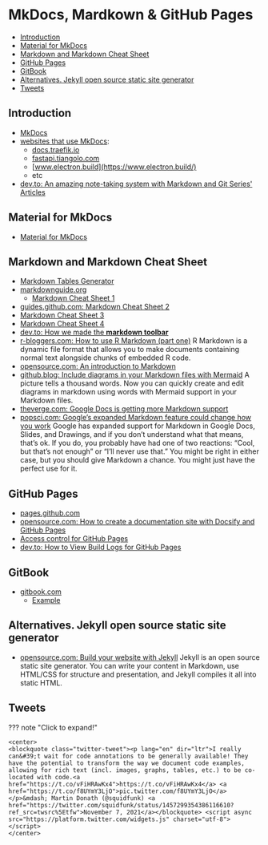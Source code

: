 # MkDocs, Mardkown & GitHub Pages
- [Introduction](#introduction)
- [Material for MkDocs](#material-for-mkdocs)
- [Markdown and Markdown Cheat Sheet](#markdown-and-markdown-cheat-sheet)
- [GitHub Pages](#github-pages)
- [GitBook](#gitbook)
- [Alternatives. Jekyll open source static site generator](#alternatives-jekyll-open-source-static-site-generator)
- [Tweets](#tweets)

## Introduction
- [MkDocs](https://www.mkdocs.org/)
- [websites that use MkDocs](https://www.wappalyzer.com/technologies/documentation-tools/mkdocs):
    - [docs.traefik.io](https://docs.traefik.io/)
    - [fastapi.tiangolo.com](https://fastapi.tiangolo.com/)
    - [www.electron.build](https://www.electron.build/)
    - etc
- [dev.to: An amazing note-taking system with Markdown and Git Series' Articles](https://dev.to/scottshipp/series/15100)

## Material for MkDocs
- [Material for MkDocs](https://squidfunk.github.io/mkdocs-material/)

## Markdown and Markdown Cheat Sheet
- [Markdown Tables Generator](https://www.tablesgenerator.com/markdown_tables)
- [markdownguide.org](https://www.markdownguide.org/)
    - [Markdown Cheat Sheet 1](https://www.markdownguide.org/cheat-sheet/)
- [guides.github.com: Markdown Cheat Sheet 2](https://guides.github.com/pdfs/markdown-cheatsheet-online.pdf)
- [Markdown Cheat Sheet 3](https://3os.org/markdownCheatSheet/welcome/)
- [Markdown Cheat Sheet 4](https://github.com/adam-p/markdown-here/wiki/Markdown-Cheatsheet)
- [dev.to: How we made the __markdown toolbar__](https://dev.to/devteam/how-we-made-the-markdown-toolbar-4f09)
- [r-bloggers.com: How to use R Markdown (part one)](https://www.r-bloggers.com/2022/02/how-to-use-r-markdown-part-one/) R Markdown is a dynamic file format that allows you to make documents containing normal text alongside chunks of embedded R code. 
- [opensource.com: An introduction to Markdown](https://opensource.com/article/19/9/introduction-markdown)
- [github.blog: Include diagrams in your Markdown files with Mermaid](https://github.blog/2022-02-14-include-diagrams-markdown-files-mermaid/) A picture tells a thousand words. Now you can quickly create and edit diagrams in markdown using words with Mermaid support in your Markdown files.
- [theverge.com: Google Docs is getting more Markdown support](https://www.theverge.com/2022/3/29/23002138/google-docs-markdown-support-formatting-update)
- [popsci.com: Google’s expanded Markdown feature could change how you work](https://www.popsci.com/diy/use-markdown-google/) Google has expanded support for Markdown in Google Docs, Slides, and Drawings, and if you don’t understand what that means, that’s ok. If you do, you probably have had one of two reactions: “Cool, but that’s not enough” or “I’ll never use that.” You might be right in either case, but you should give Markdown a chance. You might just have the perfect use for it. 

## GitHub Pages
- [pages.github.com](https://pages.github.com/)
- [opensource.com: How to create a documentation site with Docsify and GitHub Pages](https://opensource.com/article/20/7/docsify-github-pages)
- [Access control for GitHub Pages](https://github.blog/changelog/2021-01-21-access-control-for-github-pages/)
- [dev.to: How to View Build Logs for GitHub Pages](https://dev.to/github/visualize-github-pages-build-logs-1mc1)

## GitBook
- [gitbook.com](https://www.gitbook.com/)
    - [Example](https://redhat-connect.gitbook.io/certified-operator-guide/)

## Alternatives. Jekyll open source static site generator
- [opensource.com: Build your website with Jekyll](https://opensource.com/article/21/9/build-website-jekyll) Jekyll is an open source static site generator. You can write your content in Markdown, use HTML/CSS for structure and presentation, and Jekyll compiles it all into static HTML.

## Tweets
??? note "Click to expand!"

    <center>
    <blockquote class="twitter-tweet"><p lang="en" dir="ltr">I really can&#39;t wait for code annotations to be generally available! They have the potential to transform the way we document code examples, allowing for rich text (incl. images, graphs, tables, etc.) to be co-located with code.<a href="https://t.co/vFiHRAwKx4">https://t.co/vFiHRAwKx4</a> <a href="https://t.co/f8UYmY3LjO">pic.twitter.com/f8UYmY3LjO</a></p>&mdash; Martin Donath (@squidfunk) <a href="https://twitter.com/squidfunk/status/1457299354386116610?ref_src=twsrc%5Etfw">November 7, 2021</a></blockquote> <script async src="https://platform.twitter.com/widgets.js" charset="utf-8"></script>
    </center>